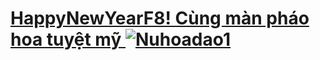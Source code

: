 # [HappyNewYearF8! Cùng màn pháo hoa tuyệt mỹ <img src="https://user-images.githubusercontent.com/83102917/225340930-a86974ee-9a40-400e-9361-87a02afc7046.png" alt="Nuhoadao1">](https://xuanphao19.github.io/HappyNewYearF8)
